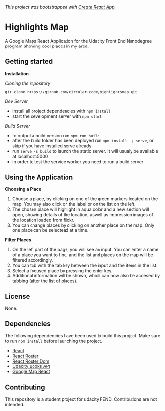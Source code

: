 _This project was bootstrapped with [Create React App](https://github.com/facebookincubator/create-react-app)._

# Highlights Map

A Google Maps React Application for the Udacity Front End Nanodegree program showing cool places in my area.

## Getting started

**Installation**

_Cloning the repository_

```
git clone https://github.com/circular-code/highlightsmap.git
```

_Dev Server_

- install all project dependencies with `npm install`
- start the development server with `npm start`

_Build Server_

- to output a build version run `npm run build`
- after the build folder has been deployed run `npm install -g serve`, or skip if you have installed serve already
- run `serve -s build` to launch the static server. It will usualy be available at localhost:5000
- in order to test the service worker you need to run a build server

## Using the Application

**Choosing a Place**

1. Choose a place, by clicking on one of the green markers located on the map. You may also click on the label or on the list on the left.
2. The chosen place will highlight in aqua color and a new section will open, showing details of the location, aswell as impression images of the location loaded from flickr.
3. You can change places by clicking on another place on the map. Only one place can be selectead at a time.

**Filter Places**

1. On the left part of the page, you will see an input. You can enter a name of a place you want to find, and the list and places on the map will be filtered accordingly.
2. You can tab with the tab key between the input and the items in the list.
3. Select a focused place by pressing the enter key.
4. Additional information will be shown, which can now also be accesed by tabbing (after the list of places).

## License

None.

## Dependencies

The following dependencies have been used to build this project.
Make sure to run `npm install` before launching the project.

- [React](https://github.com/facebook/React)
- [React Router](https://github.com/ReactTraining/react-router)
- [React Router Dom](https://github.com/ReactTraining/react-router/tree/master/packages/react-router-dom)
- [Udacity Books API](https://reactnd-books-api.udacity.com)
- [Google Map React](https://github.com/google-map-react/google-map-react)

## Contributing

This repository is a student project for udacity FEND. Contributions are not intended.
